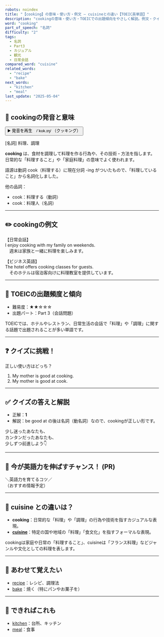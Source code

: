 ```yaml
---
robots: noindex
title: "【cooking】の意味・使い方・例文 ― cuisineとの違い【TOEIC英単語】"
description: "cookingの意味・使い方・TOEICでの出題傾向をやさしく解説。例文・クイズ付きでcuisineとの違いもわかりやすく学べます。"
word: "cooking"
part_of_speech: "名詞"
difficulty: "2"
tags:
  - 名詞
  - Part3
  - カジュアル
  - 観光
  - 日常会話
compared_word: "cuisine"
related_words:
  - "recipe"
  - "bake"
next_words:
  - "kitchen"
  - "meal"
last_update: "2025-05-04"
---
```


## 🔰 cookingの発音と意味

<button class="play-audio" onclick="playTTS('cooking')">
  <span class="play-audio-main">
    ▶️ 発音を再生　/ˈkʊk.ɪŋ/
  </span>
  <span class="play-audio-sub">
    （クッキング）
  </span>
</button>

[名詞] 料理、調理

**cooking** は、食材を調理して料理を作る行為や、その技術・方法を指します。日常的な「料理すること」や「家庭料理」の意味でよく使われます。

語源は動詞 cook（料理する）に現在分詞 -ing がついたもので、「料理していること」から名詞化しました。

他の品詞：  
- cook：料理する（動詞）
- cook：料理人（名詞）

---

## ✏️ cookingの例文

【日常会話】  
I enjoy cooking with my family on weekends.  
　週末は家族と一緒に料理を楽しみます。

【ビジネス英語】  
The hotel offers cooking classes for guests.  
　そのホテルは宿泊客向けに料理教室を提供しています。

---

## 🎯 TOEICの出題頻度と傾向

- 難易度：★★☆☆☆
- 出題パート：Part 3（会話問題）

TOEICでは、ホテルやレストラン、日常生活の会話で「料理」や「調理」に関する話題で出題されることが多い単語です。

---

## ❓ クイズに挑戦！

正しい使い方はどっち？

1. My mother is good at cooking.  
2. My mother is good at cook.

---

## ✅ クイズの答えと解説

- 正解：**1**
- 解説：be good at の後は名詞（動名詞）なので、cookingが正しい形です。

少し迷ったあなたも、  
カンタンだったあなたも、  
少しずつ前進しよう👇️

---

## 🚀 今が英語力を伸ばすチャンス！ (PR)

<div class="info-center">
＼英語力を育てるコツ／<br>  
（おすすめ情報予定）
</div>

---

## 🤔  cuisine との違いは？

- **cooking**：日常的な「料理」や「調理」の行為や技術を指すカジュアルな表現。
- **[cuisine](/word/cuisine/)**：特定の国や地域の「料理」「食文化」を指すフォーマルな表現。

cookingは家庭や日常の「料理すること」、cuisineは「フランス料理」などジャンルや文化としての料理を表します。

---

## 🧩 あわせて覚えたい

- [recipe](/word/recipe/)：レシピ、調理法
- [bake](/word/bake/)：焼く（特にパンやお菓子を）

---

## 📖 できればこれも

- [kitchen](/word/kitchen/)：台所、キッチン
- [meal](/word/meal/)：食事

<!-- cvid: aid05_bid04 -->
